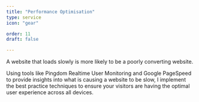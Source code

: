 ```yaml
---
title: "Performance Optimisation"
type: service
icon: "gear"

order: 11
draft: false

---
```


A website that loads slowly is more likely to be a poorly converting website.

Using tools like Pingdom Realtime User Monitoring and Google PageSpeed to provide insights into what is causing a website to be slow, I implement the best practice techniques to ensure your visitors are having the optimal user experience across all devices.
